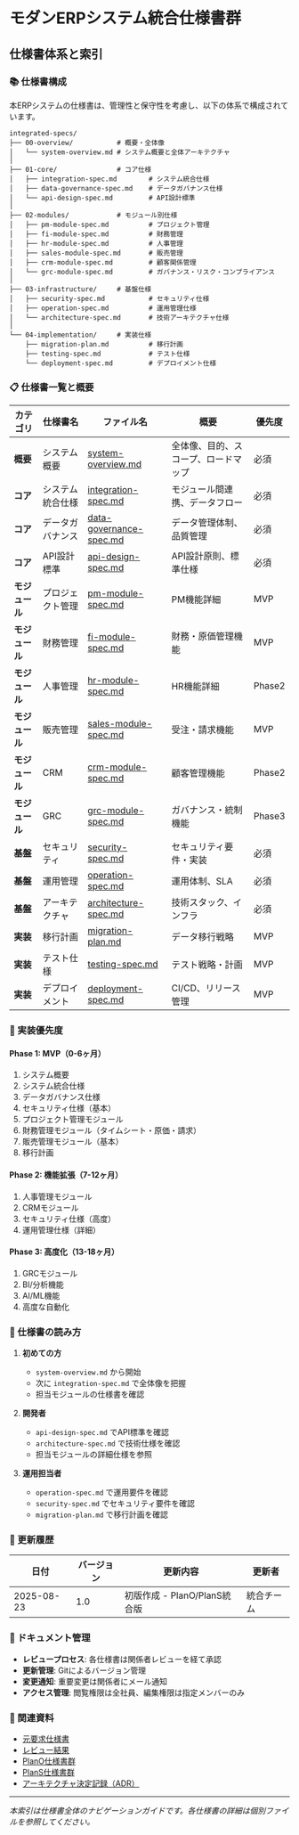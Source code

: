 # モダンERPシステム統合仕様書群
## 仕様書体系と索引

### 📚 仕様書構成

本ERPシステムの仕様書は、管理性と保守性を考慮し、以下の体系で構成されています。

```
integrated-specs/
├── 00-overview/           # 概要・全体像
│   └── system-overview.md # システム概要と全体アーキテクチャ
│
├── 01-core/               # コア仕様
│   ├── integration-spec.md        # システム統合仕様
│   ├── data-governance-spec.md    # データガバナンス仕様
│   └── api-design-spec.md         # API設計標準
│
├── 02-modules/            # モジュール別仕様
│   ├── pm-module-spec.md          # プロジェクト管理
│   ├── fi-module-spec.md          # 財務管理
│   ├── hr-module-spec.md          # 人事管理
│   ├── sales-module-spec.md       # 販売管理
│   ├── crm-module-spec.md         # 顧客関係管理
│   └── grc-module-spec.md         # ガバナンス・リスク・コンプライアンス
│
├── 03-infrastructure/     # 基盤仕様
│   ├── security-spec.md           # セキュリティ仕様
│   ├── operation-spec.md          # 運用管理仕様
│   └── architecture-spec.md       # 技術アーキテクチャ仕様
│
└── 04-implementation/     # 実装仕様
    ├── migration-plan.md          # 移行計画
    ├── testing-spec.md            # テスト仕様
    └── deployment-spec.md         # デプロイメント仕様
```

### 📋 仕様書一覧と概要

| カテゴリ | 仕様書名 | ファイル名 | 概要 | 優先度 |
|---------|---------|-----------|------|--------|
| **概要** | システム概要 | [system-overview.md](00-overview/system-overview.md) | 全体像、目的、スコープ、ロードマップ | 必須 |
| **コア** | システム統合仕様 | [integration-spec.md](01-core/integration-spec.md) | モジュール間連携、データフロー | 必須 |
| **コア** | データガバナンス | [data-governance-spec.md](01-core/data-governance-spec.md) | データ管理体制、品質管理 | 必須 |
| **コア** | API設計標準 | [api-design-spec.md](01-core/api-design-spec.md) | API設計原則、標準仕様 | 必須 |
| **モジュール** | プロジェクト管理 | [pm-module-spec.md](02-modules/pm-module-spec.md) | PM機能詳細 | MVP |
| **モジュール** | 財務管理 | [fi-module-spec.md](02-modules/fi-module-spec.md) | 財務・原価管理機能 | MVP |
| **モジュール** | 人事管理 | [hr-module-spec.md](02-modules/hr-module-spec.md) | HR機能詳細 | Phase2 |
| **モジュール** | 販売管理 | [sales-module-spec.md](02-modules/sales-module-spec.md) | 受注・請求機能 | MVP |
| **モジュール** | CRM | [crm-module-spec.md](02-modules/crm-module-spec.md) | 顧客管理機能 | Phase2 |
| **モジュール** | GRC | [grc-module-spec.md](02-modules/grc-module-spec.md) | ガバナンス・統制機能 | Phase3 |
| **基盤** | セキュリティ | [security-spec.md](03-infrastructure/security-spec.md) | セキュリティ要件・実装 | 必須 |
| **基盤** | 運用管理 | [operation-spec.md](03-infrastructure/operation-spec.md) | 運用体制、SLA | 必須 |
| **基盤** | アーキテクチャ | [architecture-spec.md](03-infrastructure/architecture-spec.md) | 技術スタック、インフラ | 必須 |
| **実装** | 移行計画 | [migration-plan.md](04-implementation/migration-plan.md) | データ移行戦略 | MVP |
| **実装** | テスト仕様 | [testing-spec.md](04-implementation/testing-spec.md) | テスト戦略・計画 | MVP |
| **実装** | デプロイメント | [deployment-spec.md](04-implementation/deployment-spec.md) | CI/CD、リリース管理 | MVP |

### 🎯 実装優先度

#### Phase 1: MVP（0-6ヶ月）
1. システム概要
2. システム統合仕様
3. データガバナンス仕様
4. セキュリティ仕様（基本）
5. プロジェクト管理モジュール
6. 財務管理モジュール（タイムシート・原価・請求）
7. 販売管理モジュール（基本）
8. 移行計画

#### Phase 2: 機能拡張（7-12ヶ月）
1. 人事管理モジュール
2. CRMモジュール
3. セキュリティ仕様（高度）
4. 運用管理仕様（詳細）

#### Phase 3: 高度化（13-18ヶ月）
1. GRCモジュール
2. BI/分析機能
3. AI/ML機能
4. 高度な自動化

### 📖 仕様書の読み方

1. **初めての方**
   - `system-overview.md` から開始
   - 次に `integration-spec.md` で全体像を把握
   - 担当モジュールの仕様書を確認

2. **開発者**
   - `api-design-spec.md` でAPI標準を確認
   - `architecture-spec.md` で技術仕様を確認
   - 担当モジュールの詳細仕様を参照

3. **運用担当者**
   - `operation-spec.md` で運用要件を確認
   - `security-spec.md` でセキュリティ要件を確認
   - `migration-plan.md` で移行計画を確認

### 🔄 更新履歴

| 日付 | バージョン | 更新内容 | 更新者 |
|------|-----------|---------|--------|
| 2025-08-23 | 1.0 | 初版作成 - PlanO/PlanS統合版 | 統合チーム |

### 📝 ドキュメント管理

- **レビュープロセス**: 各仕様書は関係者レビューを経て承認
- **更新管理**: Gitによるバージョン管理
- **変更通知**: 重要変更は関係者にメール通知
- **アクセス管理**: 閲覧権限は全社員、編集権限は指定メンバーのみ

### 🔗 関連資料

- [元要求仕様書](../erp-requirements-spec.md)
- [レビュー結果](../erp-requirements-spec-review.md)
- [PlanO仕様書群](../PlanO/)
- [PlanS仕様書群](../PlanS/)
- [アーキテクチャ決定記録（ADR）](../adr/)

---

*本索引は仕様書全体のナビゲーションガイドです。各仕様書の詳細は個別ファイルを参照してください。*
